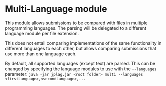 # Multi-Language module

This module allows submissions to be compared with files in multiple programming languages. The parsing will be delegated to a different language module per file extension.

This does not entail comparing implementations of the same functionality in different languages to each other, but allows comparing submissions that use more than one language each.

By default, all supported languages (except text) are parsed. This can be changed by specifying the language modules to use with the `--languages` parameter: `java -jar jplag.jar <root folder> multi --languages <firstLanguage>,<secondLanguage>,...`
